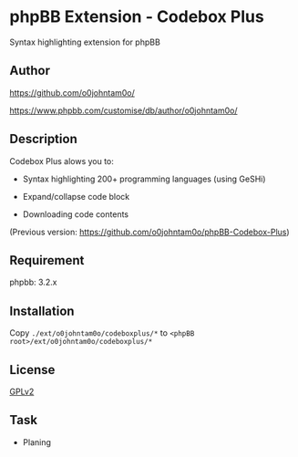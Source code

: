 phpBB Extension - Codebox Plus
============================

Syntax highlighting extension for phpBB

## Author

https://github.com/o0johntam0o/

https://www.phpbb.com/customise/db/author/o0johntam0o/

## Description

Codebox Plus alows you to:

* Syntax highlighting 200+ programming languages (using GeSHi)

* Expand/collapse code block

* Downloading code contents

(Previous version: https://github.com/o0johntam0o/phpBB-Codebox-Plus)

## Requirement

phpbb: 3.2.x

## Installation

Copy ```./ext/o0johntam0o/codeboxplus/*``` to ```<phpBB root>/ext/o0johntam0o/codeboxplus/*```

## License

[GPLv2](license.txt)

## Task

* Planing